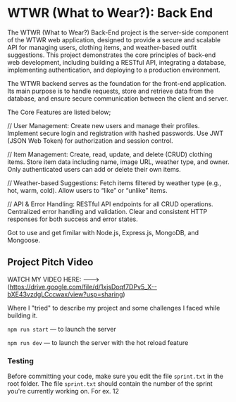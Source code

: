 # WTWR (What to Wear?): Back End

The WTWR (What to Wear?) Back-End project is the server-side component of the WTWR web application, designed to provide a secure and scalable API for managing users, clothing items, and weather-based outfit suggestions. This project demonstrates the core principles of back-end web development, including building a RESTful API, integrating a database, implementing authentication, and deploying to a production environment.

The WTWR backend serves as the foundation for the front-end application. Its main purpose is to handle requests, store and retrieve data from the database, and ensure secure communication between the client and server.

The Core Features are listed below;

// User Management:
Create new users and manage their profiles.
Implement secure login and registration with hashed passwords.
Use JWT (JSON Web Token) for authorization and session control.

// Item Management:
Create, read, update, and delete (CRUD) clothing items.
Store item data including name, image URL, weather type, and owner.
Only authenticated users can add or delete their own items.

// Weather-based Suggestions:
Fetch items filtered by weather type (e.g., hot, warm, cold).
Allow users to “like” or “unlike” items.

// API & Error Handling:
RESTful API endpoints for all CRUD operations.
Centralized error handling and validation.
Clear and consistent HTTP responses for both success and error states.

Got to use and get fimilar with Node.js, Express.js, MongoDB, and Mongoose.

## Project Pitch Video

WATCH MY VIDEO HERE: ---> (https://drive.google.com/file/d/1xjsDoqf7DPv5_X--bXE43vzdgLCccwax/view?usp=sharing)

Where I "tried" to describe my project and some challenges I faced while building it.

`npm run start` — to launch the server

`npm run dev` — to launch the server with the hot reload feature

### Testing

Before committing your code, make sure you edit the file `sprint.txt` in the root folder. The file `sprint.txt` should contain the number of the sprint you're currently working on. For ex. 12
